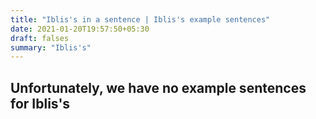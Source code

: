```yaml
---
title: "Iblis's in a sentence | Iblis's example sentences"
date: 2021-01-20T19:57:50+05:30
draft: falses
summary: "Iblis's"
---
```

## Unfortunately, we have no example sentences for Iblis's                 
